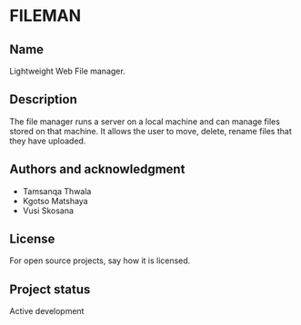 # FILEMAN

## Name
Lightweight Web File manager.

## Description
The file manager runs a server on a local machine and can manage files stored on that machine. It allows the user to move, delete, rename files that they have uploaded.

## Authors and acknowledgment
* Tamsanqa Thwala
* Kgotso Matshaya
* Vusi Skosana

## License
For open source projects, say how it is licensed.

## Project status
Active development
